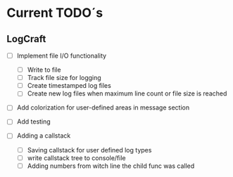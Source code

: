 # Current TODO´s

## LogCraft

- [ ] Implement file I/O functionality
  - [ ] Write to file
  - [ ] Track file size for logging
  - [ ] Create timestamped log files
  - [ ] Create new log files when maximum line count or file size is reached
- [ ] Add colorization for user-defined areas in message section

- [ ] Add testing

- [ ] Adding a callstack
  - [ ] Saving callstack for user defined log types
  - [ ] write callstack tree to console/file
  - [ ] Adding numbers from witch line the child func was called

